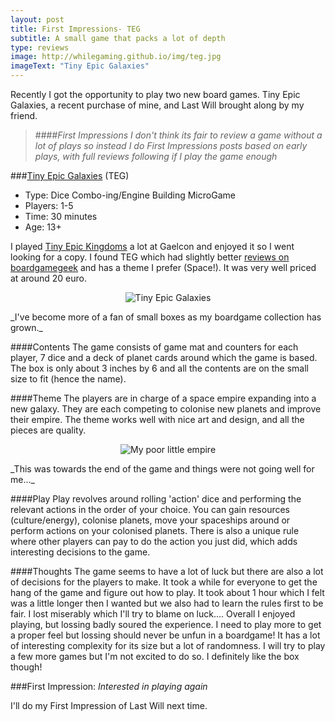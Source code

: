 ```yaml
---
layout: post
title: First Impressions- TEG
subtitle: A small game that packs a lot of depth
type: reviews
image: http://whilegaming.github.io/img/teg.jpg
imageText: "Tiny Epic Galaxies"
---
```


Recently I got the opportunity to play two new board games. Tiny Epic Galaxies, a recent purchase of mine, and Last Will brought along by my friend.

>####_First Impressions_
>_I don't think its fair to review a game without a lot of plays so instead I do First Impressions posts based on early plays, with full reviews following if I play the game enough_

###[Tiny Epic Galaxies](http://www.gamelyngames.com/games/tiny-epic-galaxies) (TEG)
+ Type: Dice Combo-ing/Engine Building MicroGame
+ Players: 1-5
+ Time: 30 minutes
+ Age: 13+

I played [Tiny Epic Kingdoms](http://www.gamelyngames.com/games/tiny-epic-kingdoms/) a lot at Gaelcon and enjoyed it so I went looking for a copy. I found TEG which had slightly better [reviews on boardgamegeek](https://boardgamegeek.com/boardgame/163967/tiny-epic-galaxies) and has a theme I prefer (Space!). It was very well priced at around 20 euro. 

<p align="center">
  <img src="http://whilegaming.github.io/img/teg.jpg" alt="Tiny Epic Galaxies"/>
</p>
_I've become more of a fan of small boxes as my boardgame collection has grown._

####Contents
The game consists of game mat and counters for each player, 7 dice and a deck of planet cards around which the game is based. The box is only about 3 inches by 6 and all the contents are on the small size to fit (hence the name). 

####Theme
The players are in charge of a space empire expanding into a new galaxy. They are each competing to colonise new planets and improve their empire. The theme works well with nice art and design, and all the pieces are quality.

<p align="center">
  <img src="http://whilegaming.github.io/img/teg_play.JPG" alt="My poor little empire"/>
</p>
_This was towards the end of the game and things were not going well for me..._

####Play
Play revolves around rolling 'action' dice and performing the relevant actions in the order of your choice. You can gain resources (culture/energy), colonise planets, move your spaceships around or perform actions on your colonised planets. There is also a unique rule where other players can pay to do the action you just did, which adds interesting decisions to the game.

####Thoughts
The game seems to have a lot of luck but there are also a lot of decisions for the players to make. It took a while for everyone to get the hang of the game and figure out how to play. It took about 1 hour which I felt was a little longer then I wanted but we also had to learn the rules first to be fair. I lost miserably which I'll try to blame on luck....
Overall I enjoyed playing, but lossing badly soured the experience. I need to play more to get a proper feel but lossing should never be unfun in a boardgame! It has a lot of interesting complexity for its size but a lot of randomness.
I will try to play a few more games but I'm not excited to do so. I definitely like the box though!

###First Impression:
_Interested in playing again_

I'll do my First Impression of Last Will next time.
